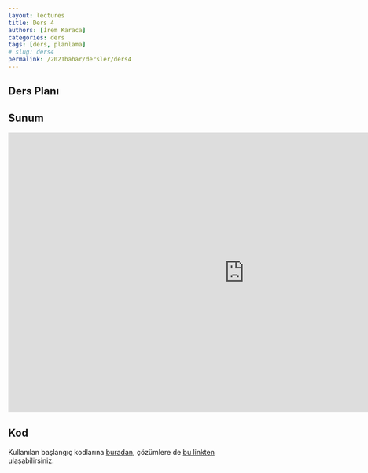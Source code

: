 ```yaml
---
layout: lectures
title: Ders 4
authors: [İrem Karaca]
categories: ders
tags: [ders, planlama]
# slug: ders4
permalink: /2021bahar/dersler/ders4
---
```



## Ders Planı

## Sunum
<iframe src="https://docs.google.com/presentation/d/e/2PACX-1vSBlf24tsG-kUx2qY6CrWfgMyxpo09XObaa_2wacVIAYf0aFJuniWLJUPXrVeh9EnA75ac06iec7qF4/embed?start=false&loop=false&delayms=3000" frameborder="0" width="960" height="569" allowfullscreen="true" mozallowfullscreen="true" webkitallowfullscreen="true"></iframe>

## Kod
Kullanılan başlangıç kodlarına [buradan](https://drive.google.com/file/d/1BwmdGEjXCGxjpJOaLGxPG-UG6nn1kcKa/view?usp=sharing), çözümlere de [bu linkten](https://drive.google.com/file/d/1rmt1X5ZX_fi2mzNFC2IDde2pfp6gMT1Q/view?usp=sharing) ulaşabilirsiniz.
